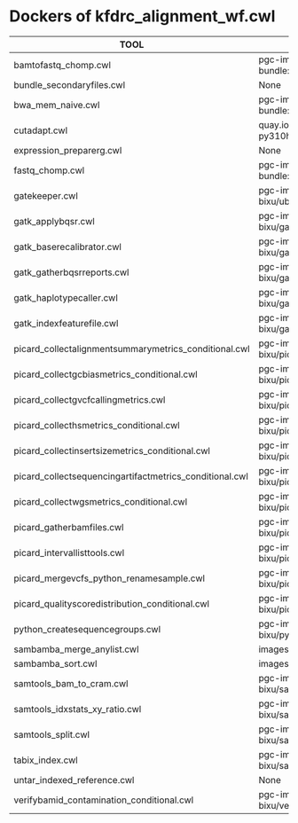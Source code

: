 # Dockers of kfdrc_alignment_wf.cwl

TOOL|DOCKER
-|-
bamtofastq_chomp.cwl|pgc-images.sbgenomics.com/d3b-bixu/bwa-bundle:dev
bundle_secondaryfiles.cwl|None
bwa_mem_naive.cwl|pgc-images.sbgenomics.com/d3b-bixu/bwa-kf-bundle:0.1.17
cutadapt.cwl|quay.io/biocontainers/cutadapt:4.6--py310h4b81fae_1
expression_preparerg.cwl|None
fastq_chomp.cwl|pgc-images.sbgenomics.com/d3b-bixu/bwa-bundle:dev
gatekeeper.cwl|pgc-images.sbgenomics.com/d3b-bixu/ubuntu:18.04
gatk_applybqsr.cwl|pgc-images.sbgenomics.com/d3b-bixu/gatk:4.0.3.0
gatk_baserecalibrator.cwl|pgc-images.sbgenomics.com/d3b-bixu/gatk:4.0.3.0
gatk_gatherbqsrreports.cwl|pgc-images.sbgenomics.com/d3b-bixu/gatk:4.0.3.0
gatk_haplotypecaller.cwl|pgc-images.sbgenomics.com/d3b-bixu/gatk:4.beta.1-3.5
gatk_indexfeaturefile.cwl|pgc-images.sbgenomics.com/d3b-bixu/gatk:4.1.7.0R
picard_collectalignmentsummarymetrics_conditional.cwl|pgc-images.sbgenomics.com/d3b-bixu/picard:2.18.9R
picard_collectgcbiasmetrics_conditional.cwl|pgc-images.sbgenomics.com/d3b-bixu/picard:2.18.9R
picard_collectgvcfcallingmetrics.cwl|pgc-images.sbgenomics.com/d3b-bixu/picard:2.18.9R
picard_collecthsmetrics_conditional.cwl|pgc-images.sbgenomics.com/d3b-bixu/picard:2.18.9R
picard_collectinsertsizemetrics_conditional.cwl|pgc-images.sbgenomics.com/d3b-bixu/picard:2.18.9R
picard_collectsequencingartifactmetrics_conditional.cwl|pgc-images.sbgenomics.com/d3b-bixu/picard:2.18.9R
picard_collectwgsmetrics_conditional.cwl|pgc-images.sbgenomics.com/d3b-bixu/picard:2.18.9R
picard_gatherbamfiles.cwl|pgc-images.sbgenomics.com/d3b-bixu/picard:2.18.9R
picard_intervallisttools.cwl|pgc-images.sbgenomics.com/d3b-bixu/picard:2.18.9R
picard_mergevcfs_python_renamesample.cwl|pgc-images.sbgenomics.com/d3b-bixu/picard:2.18.9R
picard_qualityscoredistribution_conditional.cwl|pgc-images.sbgenomics.com/d3b-bixu/picard:2.18.9R
python_createsequencegroups.cwl|pgc-images.sbgenomics.com/d3b-bixu/python:2.7.13
sambamba_merge_anylist.cwl|images.sbgenomics.com/bogdang/sambamba:0.6.3
sambamba_sort.cwl|images.sbgenomics.com/bogdang/sambamba:0.6.3
samtools_bam_to_cram.cwl|pgc-images.sbgenomics.com/d3b-bixu/samtools:1.8-dev
samtools_idxstats_xy_ratio.cwl|pgc-images.sbgenomics.com/d3b-bixu/samtools:1.9
samtools_split.cwl|pgc-images.sbgenomics.com/d3b-bixu/samtools:1.9
tabix_index.cwl|pgc-images.sbgenomics.com/d3b-bixu/samtools:1.9
untar_indexed_reference.cwl|None
verifybamid_contamination_conditional.cwl|pgc-images.sbgenomics.com/d3b-bixu/verifybamid:1.0.2

